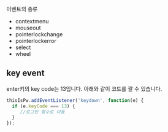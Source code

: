 
이벤트의 종류
- contextmenu
- mouseout
- pointerlockchange
- pointerlockerror
- select
- wheel

## key event

enter키의 key code는 13입니다. 아래와 같이 코드를 짤 수 있습니다.
```js
thisIsPw.addEventListener('keydown', function(e) {
  if (e.keyCode === 13) {
     //로그인 함수로 이동
  }
});
```